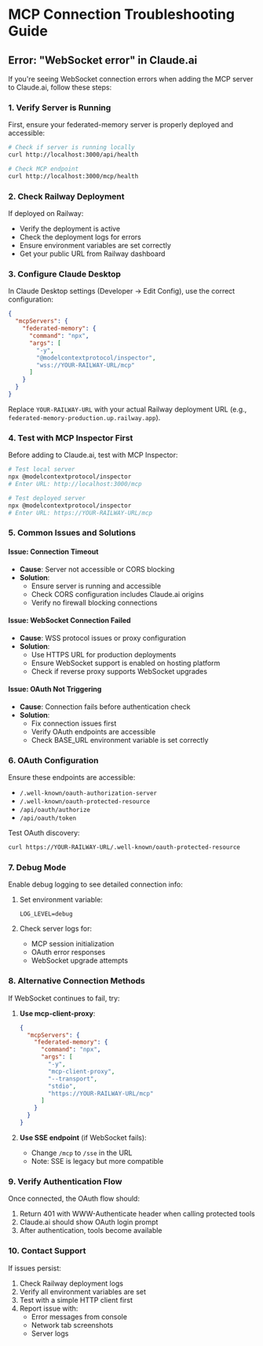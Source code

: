 # MCP Connection Troubleshooting Guide

## Error: "WebSocket error" in Claude.ai

If you're seeing WebSocket connection errors when adding the MCP server to Claude.ai, follow these steps:

### 1. Verify Server is Running

First, ensure your federated-memory server is properly deployed and accessible:

```bash
# Check if server is running locally
curl http://localhost:3000/api/health

# Check MCP endpoint
curl http://localhost:3000/mcp/health
```

### 2. Check Railway Deployment

If deployed on Railway:
- Verify the deployment is active
- Check the deployment logs for errors
- Ensure environment variables are set correctly
- Get your public URL from Railway dashboard

### 3. Configure Claude Desktop

In Claude Desktop settings (Developer → Edit Config), use the correct configuration:

```json
{
  "mcpServers": {
    "federated-memory": {
      "command": "npx",
      "args": [
        "-y",
        "@modelcontextprotocol/inspector",
        "wss://YOUR-RAILWAY-URL/mcp"
      ]
    }
  }
}
```

Replace `YOUR-RAILWAY-URL` with your actual Railway deployment URL (e.g., `federated-memory-production.up.railway.app`).

### 4. Test with MCP Inspector First

Before adding to Claude.ai, test with MCP Inspector:

```bash
# Test local server
npx @modelcontextprotocol/inspector
# Enter URL: http://localhost:3000/mcp

# Test deployed server
npx @modelcontextprotocol/inspector
# Enter URL: https://YOUR-RAILWAY-URL/mcp
```

### 5. Common Issues and Solutions

#### Issue: Connection Timeout
- **Cause**: Server not accessible or CORS blocking
- **Solution**: 
  - Ensure server is running and accessible
  - Check CORS configuration includes Claude.ai origins
  - Verify no firewall blocking connections

#### Issue: WebSocket Connection Failed
- **Cause**: WSS protocol issues or proxy configuration
- **Solution**:
  - Use HTTPS URL for production deployments
  - Ensure WebSocket support is enabled on hosting platform
  - Check if reverse proxy supports WebSocket upgrades

#### Issue: OAuth Not Triggering
- **Cause**: Connection fails before authentication check
- **Solution**:
  - Fix connection issues first
  - Verify OAuth endpoints are accessible
  - Check BASE_URL environment variable is set correctly

### 6. OAuth Configuration

Ensure these endpoints are accessible:
- `/.well-known/oauth-authorization-server`
- `/.well-known/oauth-protected-resource`
- `/api/oauth/authorize`
- `/api/oauth/token`

Test OAuth discovery:
```bash
curl https://YOUR-RAILWAY-URL/.well-known/oauth-protected-resource
```

### 7. Debug Mode

Enable debug logging to see detailed connection info:

1. Set environment variable:
   ```
   LOG_LEVEL=debug
   ```

2. Check server logs for:
   - MCP session initialization
   - OAuth error responses
   - WebSocket upgrade attempts

### 8. Alternative Connection Methods

If WebSocket continues to fail, try:

1. **Use mcp-client-proxy**:
   ```json
   {
     "mcpServers": {
       "federated-memory": {
         "command": "npx",
         "args": [
           "-y",
           "mcp-client-proxy",
           "--transport",
           "stdio",
           "https://YOUR-RAILWAY-URL/mcp"
         ]
       }
     }
   }
   ```

2. **Use SSE endpoint** (if WebSocket fails):
   - Change `/mcp` to `/sse` in the URL
   - Note: SSE is legacy but more compatible

### 9. Verify Authentication Flow

Once connected, the OAuth flow should:
1. Return 401 with WWW-Authenticate header when calling protected tools
2. Claude.ai should show OAuth login prompt
3. After authentication, tools become available

### 10. Contact Support

If issues persist:
1. Check Railway deployment logs
2. Verify all environment variables are set
3. Test with a simple HTTP client first
4. Report issue with:
   - Error messages from console
   - Network tab screenshots
   - Server logs